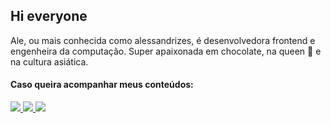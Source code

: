 <h2>Hi everyone</h2>

<p>Ale, ou mais conhecida como alessandrizes, é desenvolvedora frontend e engenheira da computação. Super apaixonada em chocolate, na queen 🐝 e na cultura asiática.</p>

<h4>Caso queira acompanhar meus conteúdos:</h4> 

<div align="left">
  <a href="https://www.instagram.com/alessandrizes/" alt="Instagram">
    <img src="https://img.shields.io/badge/-Instagram-fae703?style=for-the-badge&logo=Instagram&logoColor=000000"/>
  </a>
  
  <a href="https://www.linkedin.com/in/alessandrizes" alt="Linkedin">
    <img src="https://img.shields.io/badge/-Linkedin-fae703?style=for-the-badge&logo=Linkedin&logoColor=000000"/>
  </a>
  
  <a href="https://twitter.com/alessandrizes" alt="Twitter">
    <img src="https://img.shields.io/badge/-Twitter-fae703?style=for-the-badge&logo=Twitter&logoColor=000000"/>
  </a>
</div>

